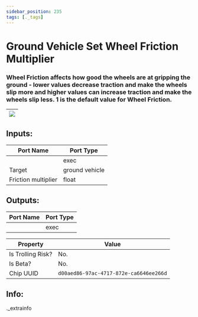 ```yaml
---
sidebar_position: 235
tags: [._tags]
---
```


# Ground Vehicle Set Wheel Friction Multiplier


### Wheel Friction affects how good the wheels are at gripping the ground - lower values decrease traction and make the wheels slip more and higher values can increase traction and make the wheels slip less. 1 is the default value for Wheel Friction.

| ![](https://images-ext-2.discordapp.net/external/MPmIaQzlEPmgGWlgi-WxBBXt0Bjv_zWPkg1y1f_sy3s/https/www.recroomcircuits.com/image/circuit/absolute-value?width=206&height=108) |
|-----|

## Inputs:
| Port Name | Port Type |
|-----------|-----------|
|  | exec |
| Target | ground vehicle |
| Friction multiplier | float |

## Outputs:
| Port Name | Port Type |
|-----------|-----------|
|  | exec | 

| Property  | Value |
|-------------------|-----------|
| Is Trolling Risk? | No. |
| Is Beta? | No. |
| Chip UUID | `d00aed86-97ac-4717-872e-ca6646ee266d` |

## Info:
._extrainfo